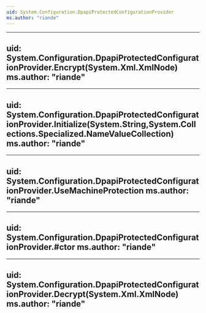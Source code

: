 ```yaml
---
uid: System.Configuration.DpapiProtectedConfigurationProvider
ms.author: "riande"
---
```


---
uid: System.Configuration.DpapiProtectedConfigurationProvider.Encrypt(System.Xml.XmlNode)
ms.author: "riande"
---

---
uid: System.Configuration.DpapiProtectedConfigurationProvider.Initialize(System.String,System.Collections.Specialized.NameValueCollection)
ms.author: "riande"
---

---
uid: System.Configuration.DpapiProtectedConfigurationProvider.UseMachineProtection
ms.author: "riande"
---

---
uid: System.Configuration.DpapiProtectedConfigurationProvider.#ctor
ms.author: "riande"
---

---
uid: System.Configuration.DpapiProtectedConfigurationProvider.Decrypt(System.Xml.XmlNode)
ms.author: "riande"
---
